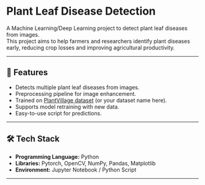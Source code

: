 # Plant Leaf Disease Detection

A Machine Learning/Deep Learning project to detect plant leaf diseases from images.  
This project aims to help farmers and researchers identify plant diseases early, reducing crop losses and improving agricultural productivity.

---

## 📌 Features
- Detects multiple plant leaf diseases from images.
- Preprocessing pipeline for image enhancement.
- Trained on [PlantVillage dataset](https://www.kaggle.com/datasets/emmarex/plantdisease) (or your dataset name here).
- Supports model retraining with new data.
- Easy-to-use script for predictions.

---

## 🛠️ Tech Stack
- **Programming Language:** Python
- **Libraries:** Pytorch, OpenCV, NumPy, Pandas, Matplotlib
- **Environment:** Jupyter Notebook / Python Script

---

